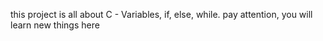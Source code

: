 this project is all about C - Variables, if, else, while. pay attention, you will learn new things here
